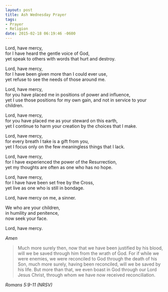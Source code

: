 ```yaml
---
layout: post
title: Ash Wednesday Prayer
tags:
- Prayer
- Religion
date: 2015-02-18 06:19:46 -0600
---
```


Lord, have mercy,  
for I have heard the gentle voice of God,  
yet speak to others with words that hurt and destroy.

Lord, have mercy,  
for I have been given more than I could ever use,  
yet refuse to see the needs of those around me.

Lord, have mercy,  
for you have placed me in positions of power and influence,  
yet I use those positions for my own gain, and not in service to your children.

Lord, have mercy,  
for you have placed me as your steward on this earth,  
yet I continue to harm your creation by the choices that I make.

Lord, have mercy,  
for every breath I take is a gift from you,  
yet I focus only on the few meaningless things that I lack.

Lord, have mercy,  
for I have experienced the power of the Resurrection,  
yet my thoughts are often as one who has no hope.

Lord, have mercy,  
for I have have been set free by the Cross,  
yet live as one who is still in bondage.

Lord, have mercy on me, a sinner. 

We who are your children,  
in humility and penitence,  
now seek your face.

Lord, have mercy.

*Amen*

<blockquote class="big">Much more surely then, now that we have been justified by his blood, will we be saved through him from the wrath of God. For if while we were enemies, we were reconciled to God through the death of his Son, much more surely, having been reconciled, will we be saved by his life. But more than that, we even boast in God through our Lord Jesus Christ, through whom we have now received reconciliation.
</blockquote>

<cite class="big">Romans 5:9-11 (NRSV)</cite>



